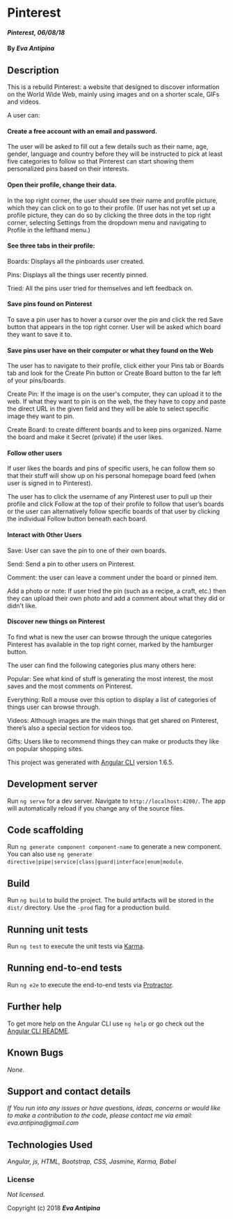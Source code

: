# Pinterest

#### _Pinterest, 06/08/18_

#### By _**Eva Antipina**_

## Description
This is a rebuild Pinterest: a website that designed to discover information on the World Wide Web, mainly using images and on a shorter scale, GIFs and videos.

A user can:

#### Create a free account with an email and password.
 The user will be asked to fill out a few details such as their name, age, gender, language and country before they will be instructed to pick at least five categories to follow so that Pinterest can start showing them personalized pins based on their interests.

#### Open their profile, change their data.
 In the top right corner, the user should see their name and profile picture, which they can click on to go to their profile. (If user has not yet set up a profile picture, they can do so by clicking the three dots in the top right corner, selecting Settings from the dropdown menu and navigating to Profile in the lefthand menu.)

#### See three tabs in their profile:

 Boards: Displays all the pinboards user created.

 Pins: Displays all the things user recently pinned.

 Tried: All the pins user tried for themselves and left feedback on.

#### Save pins found on Pinterest
 To save a pin user has to hover a cursor over the pin and click the red Save button that appears in the top right corner. User will be asked which board they want to save it to.

#### Save pins user have on their computer or what they found on the Web
 The user has to navigate to their profile, click either your Pins tab or Boards tab and look for the Create Pin button or Create Board button to the far left of your pins/boards.

 Create Pin: If the image is on the user's computer, they can upload it to the web. If what they want to pin is on the web, the they have to copy and paste the direct URL in the given field and they will be able to select specific image they want to pin.

 Create Board: to create different boards and to keep pins organized. Name the board and make it Secret (private) if the user likes.

#### Follow other users
 If user likes the boards and pins of specific users, he can follow them so that their stuff will show up on his personal homepage board feed (when user is signed in to Pinterest).

 The user has to click the username of any Pinterest user to pull up their profile and click Follow at the top of their profile to follow that user’s boards or the user can alternatively follow specific boards of that user by clicking the individual Follow button beneath each board.

#### Interact with Other Users
 Save: User can save the pin to one of their own boards.

 Send: Send a pin to other users on Pinterest.

 Comment: the user can leave a comment under the board or pinned item.​

 Add a photo or note: If user tried the pin (such as a recipe, a craft, etc.) then they can upload their own photo and add a comment about what they did or didn't like.

#### Discover new things on Pinterest
 To find what is new the user can browse through the unique categories Pinterest has available in the top right corner, marked by the hamburger button.

 The user can find the following categories plus many others here:

  Popular: See what kind of stuff is generating the most interest, the most saves and the most comments on Pinterest.

  Everything: Roll a mouse over this option to display a list of categories of things user can browse through.

  Videos: Although images are the main things that get shared on Pinterest, there’s also a special section for videos too.

  Gifts: Users like to recommend things they can make or products they like on popular shopping sites.




This project was generated with [Angular CLI](https://github.com/angular/angular-cli) version 1.6.5.

## Development server

Run `ng serve` for a dev server. Navigate to `http://localhost:4200/`. The app will automatically reload if you change any of the source files.

## Code scaffolding

Run `ng generate component component-name` to generate a new component. You can also use `ng generate directive|pipe|service|class|guard|interface|enum|module`.

## Build

Run `ng build` to build the project. The build artifacts will be stored in the `dist/` directory. Use the `-prod` flag for a production build.

## Running unit tests

Run `ng test` to execute the unit tests via [Karma](https://karma-runner.github.io).

## Running end-to-end tests

Run `ng e2e` to execute the end-to-end tests via [Protractor](http://www.protractortest.org/).

## Further help

To get more help on the Angular CLI use `ng help` or go check out the [Angular CLI README](https://github.com/angular/angular-cli/blob/master/README.md).

## Known Bugs

_None._

## Support and contact details

_If You run into any issues or have questions, ideas, concerns or would like to make a contribution to the code, please contact me via email: eva.antipina@gmail.com_

## Technologies Used

_Angular, js, HTML, Bootstrap, CSS, Jasmine, Karma, Babel_

### License

*Not licensed.*

Copyright (c) 2018 **_Eva Antipina_**
